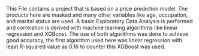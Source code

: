 This File contains a project that is based on a price prediction model.
The products here are masked and many other variables like age, occupation, and marital status are used. A basic Exploratory Data Analysis is performed and correlation is derived with machine learning algorithms like linear regression and XGBoost.
The use of both algorithms was done to achieve good accuracy, the first algorithm used here was linear regression with least R-squared value as 0.16 to counter this XGBoost was used.
